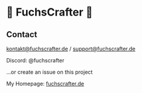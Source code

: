 # 💠 FuchsCrafter 💠

<!--[![FuchsCrafter's GitHub stats](https://github-readme-stats.vercel.app/api?username=FuchsCrafter&bg_color=DEG,eb6749,894b8e&text_color=ffffff&title_color=ffffff&icon_color=ffffff)](https://github.com/FuchsCrafter/FuchsCrafter)-->

## Contact
kontakt@fuchscrafter.de
/ support@fuchscrafter.de

Discord: @fuchscrafter

...or create an issue on this project

<!--## Fast Links
[![GitHub Page](https://github-readme-stats.vercel.app/api/pin/?username=FuchsCrafter&repo=scratchstats&bg_color=DEG,eb6749,894b8e&text_color=ffffff&title_color=ffffff&icon_color=ffffff)](https://github.com/FuchsCrafter/scratchstats)


[![GitHub Page](https://github-readme-stats.vercel.app/api/pin/?username=FuchsCrafter&repo=skypy&bg_color=DEG,eb6749,894b8e&text_color=ffffff&title_color=ffffff&icon_color=ffffff)](https://github.com/FuchsCrafter/skypy)

*[How I got this nice boxes ](https://github.com/anuraghazra/github-readme-stats)*-->
<!--
## About

Hello, I'm FuchsCrafter! I love to Code webapps and other things. I have also just started to design things with Figma on my own! 
-->
My Homepage: [fuchscrafter.de](http://fuchscrafter.de)



